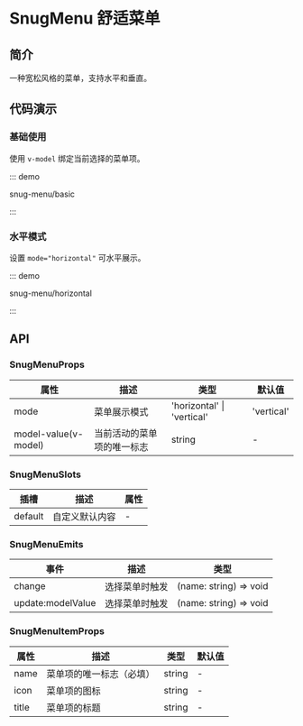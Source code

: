 # SnugMenu 舒适菜单

## 简介

一种宽松风格的菜单，支持水平和垂直。

## 代码演示

### 基础使用

使用 `v-model` 绑定当前选择的菜单项。

::: demo

snug-menu/basic

:::

### 水平模式

设置 `mode="horizontal"` 可水平展示。

::: demo

snug-menu/horizontal

:::

## API

### SnugMenuProps

| 属性                 | 描述                       | 类型                       | 默认值     |
| -------------------- | -------------------------- | -------------------------- | ---------- |
| mode                 | 菜单展示模式               | 'horizontal' \| 'vertical' | 'vertical' |
| model-value(v-model) | 当前活动的菜单项的唯一标志 | string                     | -          |

### SnugMenuSlots

| 插槽    | 描述           | 属性 |
| ------- | -------------- | ---- |
| default | 自定义默认内容 | -    |

### SnugMenuEmits

| 事件              | 描述           | 类型                   |
| ----------------- | -------------- | ---------------------- |
| change            | 选择菜单时触发 | (name: string) => void |
| update:modelValue | 选择菜单时触发 | (name: string) => void |

### SnugMenuItemProps

| 属性  | 描述                     | 类型   | 默认值 |
| ----- | ------------------------ | ------ | ------ |
| name  | 菜单项的唯一标志（必填） | string | -      |
| icon  | 菜单项的图标             | string | -      |
| title | 菜单项的标题             | string | -      |
